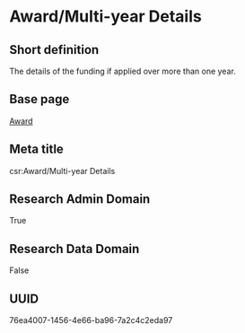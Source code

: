 # Award/Multi-year Details
## Short definition
The details of the funding if applied over more than one year.
## Base page
[Award](../../Objects/Award.md)
## Meta title
csr:Award/Multi-year Details
## Research Admin Domain
True
## Research Data Domain
False
## UUID
76ea4007-1456-4e66-ba96-7a2c4c2eda97
